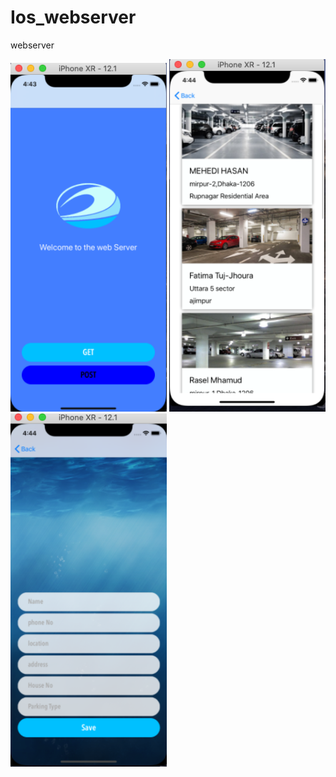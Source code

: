 # Ios_webserver
webserver


<img src="HttpGetResponse/image/Screenshot 2020-01-06 at 4.43.59 pm.png" width="250dp" hight="500dp">                                       <img 
src="HttpGetResponse/image/Screenshot 2020-01-06 at 4.44.25 pm.png" width="250dp" hight="500dp">             <img 
src="HttpGetResponse/image/Screenshot 2020-01-06 at 4.44.47 pm.png" width="250dp" hight="500dp">
